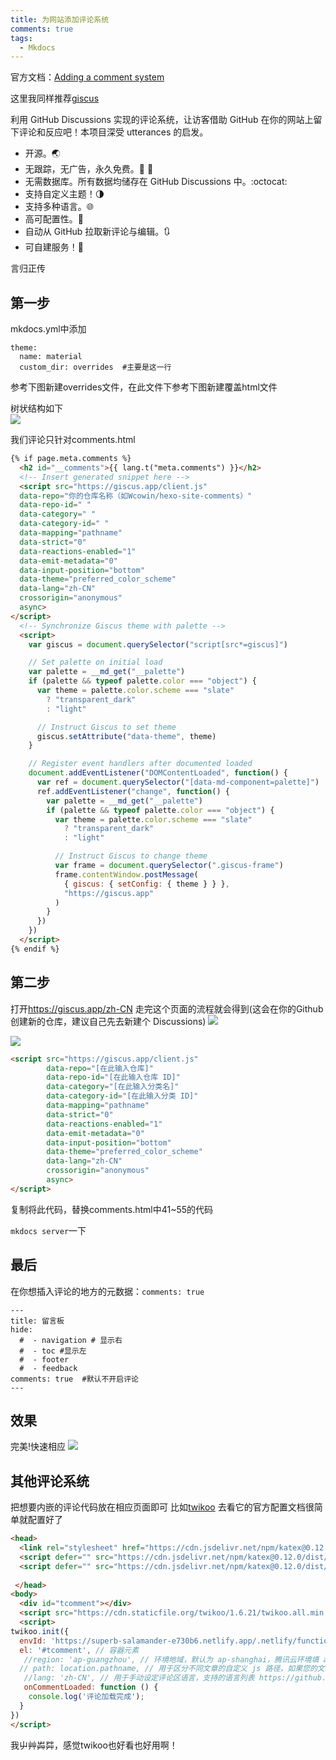 ```yaml
---
title: 为网站添加评论系统
comments: true
tags:
  - Mkdocs
---
```

官方文档：[Adding a comment system](https://squidfunk.github.io/mkdocs-material/setup/adding-a-comment-system/)  

这里我同样推荐[giscus](https://giscus.app/zh-CN)


利用 GitHub Discussions 实现的评论系统，让访客借助 GitHub 在你的网站上留下评论和反应吧！本项目深受 utterances 的启发。

* 开源。🌏
* 无跟踪，无广告，永久免费。📡 🚫
* 无需数据库。所有数据均储存在 GitHub Discussions 中。:octocat:
* 支持自定义主题！🌗
* 支持多种语言。🌐
* 高可配置性。🔧
* 自动从 GitHub 拉取新评论与编辑。🔃
* 可自建服务！🤳

言归正传

## 第一步
mkdocs.yml中添加
```
theme:
  name: material
  custom_dir: overrides  #主要是这一行
```
参考下图新建overrides文件，在此文件下参考下图新建覆盖html文件  

树状结构如下  
![](https://cn.mcecy.com/image/20231013/c9e5930308a1e0369c43499cf8f73e27.png)

我们评论只针对comments.html

```html
{% if page.meta.comments %}
  <h2 id="__comments">{{ lang.t("meta.comments") }}</h2>
  <!-- Insert generated snippet here -->
  <script src="https://giscus.app/client.js"
  data-repo="你的仓库名称（如Wcowin/hexo-site-comments）"
  data-repo-id=" "
  data-category=" "
  data-category-id=" "
  data-mapping="pathname"
  data-strict="0"
  data-reactions-enabled="1"
  data-emit-metadata="0"
  data-input-position="bottom"
  data-theme="preferred_color_scheme"
  data-lang="zh-CN"
  crossorigin="anonymous"
  async>
</script>
  <!-- Synchronize Giscus theme with palette -->
  <script>
    var giscus = document.querySelector("script[src*=giscus]")

    // Set palette on initial load
    var palette = __md_get("__palette")
    if (palette && typeof palette.color === "object") {
      var theme = palette.color.scheme === "slate"
        ? "transparent_dark"
        : "light"

      // Instruct Giscus to set theme
      giscus.setAttribute("data-theme", theme) 
    }

    // Register event handlers after documented loaded
    document.addEventListener("DOMContentLoaded", function() {
      var ref = document.querySelector("[data-md-component=palette]")
      ref.addEventListener("change", function() {
        var palette = __md_get("__palette")
        if (palette && typeof palette.color === "object") {
          var theme = palette.color.scheme === "slate"
            ? "transparent_dark"
            : "light"

          // Instruct Giscus to change theme
          var frame = document.querySelector(".giscus-frame")
          frame.contentWindow.postMessage(
            { giscus: { setConfig: { theme } } },
            "https://giscus.app"
          )
        }
      })
    })
  </script>
{% endif %}
```
## 第二步
打开<https://giscus.app/zh-CN>  走完这个页面的流程就会得到(这会在你的Github创建新的仓库，建议自己先去新建个 Discussions)
![](https://cn.mcecy.com/image/20231013/b63f252c79d15a4047baad2ec5d6af46.png)  

![](https://cn.mcecy.com/image/20231013/25051f8530af2da792e3d32b802a9014.png)  

```html
<script src="https://giscus.app/client.js"
        data-repo="[在此输入仓库]"
        data-repo-id="[在此输入仓库 ID]"
        data-category="[在此输入分类名]"
        data-category-id="[在此输入分类 ID]"
        data-mapping="pathname"
        data-strict="0"
        data-reactions-enabled="1"
        data-emit-metadata="0"
        data-input-position="bottom"
        data-theme="preferred_color_scheme"
        data-lang="zh-CN"
        crossorigin="anonymous"
        async>
</script>
```

复制将此代码，替换comments.html中41~55的代码

`mkdocs server`一下

## 最后
在你想插入评论的地方的元数据：`comments: true `

```
---
title: 留言板
hide:
  #  - navigation # 显示右
  #  - toc #显示左
  #  - footer
  #  - feedback  
comments: true  #默认不开启评论
---
```
## 效果
完美!快速相应
![](https://cn.mcecy.com/image/20231013/87a3050ece2cbb4bd275c4698118471f.png)

## 其他评论系统

把想要内嵌的评论代码放在相应页面即可
比如[twikoo](https://twikoo.js.org/)
去看它的官方配置文档很简单就配置好了

```html
<head> 
  <link rel="stylesheet" href="https://cdn.jsdelivr.net/npm/katex@0.12.0/dist/katex.min.css" integrity="sha384-AfEj0r4/OFrOo5t7NnNe46zW/tFgW6x/bCJG8FqQCEo3+Aro6EYUG4+cU+KJWu/X" crossorigin="anonymous" /> 
  <script defer="" src="https://cdn.jsdelivr.net/npm/katex@0.12.0/dist/katex.min.js" integrity="sha384-g7c+Jr9ZivxKLnZTDUhnkOnsh30B4H0rpLUpJ4jAIKs4fnJI+sEnkvrMWph2EDg4" crossorigin="anonymous"></script> 
  <script defer="" src="https://cdn.jsdelivr.net/npm/katex@0.12.0/dist/contrib/auto-render.min.js" integrity="sha384-mll67QQFJfxn0IYznZYonOWZ644AWYC+Pt2cHqMaRhXVrursRwvLnLaebdGIlYNa" crossorigin="anonymous"></script> 
  
 </head>
<body>
  <div id="tcomment"></div> 
  <script src="https://cdn.staticfile.org/twikoo/1.6.21/twikoo.all.min.js"></script> 
  <script>
twikoo.init({
  envId: 'https://superb-salamander-e730b6.netlify.app/.netlify/functions/twikoo', // 腾讯云环境填 envId；Vercel 环境填地址（https://xxx.vercel.app）
  el: '#tcomment', // 容器元素
   //region: 'ap-guangzhou', // 环境地域，默认为 ap-shanghai，腾讯云环境填 ap-shanghai 或 ap-guangzhou；Vercel 环境不填
  // path: location.pathname, // 用于区分不同文章的自定义 js 路径，如果您的文章路径不是 location.pathname，需传此参数
   //lang: 'zh-CN', // 用于手动设定评论区语言，支持的语言列表 https://github.com/twikoojs/twikoo/blob/main/src/client/utils/i18n/index.js
   onCommentLoaded: function () {
    console.log('评论加载完成');
  }
})
</script> 
```

<head> 
  <link rel="stylesheet" href="https://cdn.jsdelivr.net/npm/katex@0.12.0/dist/katex.min.css" integrity="sha384-AfEj0r4/OFrOo5t7NnNe46zW/tFgW6x/bCJG8FqQCEo3+Aro6EYUG4+cU+KJWu/X" crossorigin="anonymous" /> 
  <script defer="" src="https://cdn.jsdelivr.net/npm/katex@0.12.0/dist/katex.min.js" integrity="sha384-g7c+Jr9ZivxKLnZTDUhnkOnsh30B4H0rpLUpJ4jAIKs4fnJI+sEnkvrMWph2EDg4" crossorigin="anonymous"></script> 
  <script defer="" src="https://cdn.jsdelivr.net/npm/katex@0.12.0/dist/contrib/auto-render.min.js" integrity="sha384-mll67QQFJfxn0IYznZYonOWZ644AWYC+Pt2cHqMaRhXVrursRwvLnLaebdGIlYNa" crossorigin="anonymous"></script> 
  
 </head>
<body>
  <div id="tcomment"></div> 
  <script src="https://cdn.staticfile.org/twikoo/1.6.21/twikoo.all.min.js"></script> 
  <script>
twikoo.init({
  envId: 'https://superb-salamander-e730b6.netlify.app/.netlify/functions/twikoo', // 腾讯云环境填 envId；Vercel 环境填地址（https://xxx.vercel.app）
  el: '#tcomment', // 容器元素
   //region: 'ap-guangzhou', // 环境地域，默认为 ap-shanghai，腾讯云环境填 ap-shanghai 或 ap-guangzhou；Vercel 环境不填
  // path: location.pathname, // 用于区分不同文章的自定义 js 路径，如果您的文章路径不是 location.pathname，需传此参数
   //lang: 'zh-CN', // 用于手动设定评论区语言，支持的语言列表 https://github.com/twikoojs/twikoo/blob/main/src/client/utils/i18n/index.js
   onCommentLoaded: function () {
    console.log('评论加载完成');
  }
})
</script> 

我屮艸芔茻，感觉twikoo也好看也好用啊！